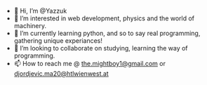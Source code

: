 - 👋 Hi, I’m @Yazzuk
- 👀 I’m interested in web development, physics and the world of machinery.
- 🌱 I’m currently learning python, and so to say real programming, gathering unique experiances!
- 💞️ I’m looking to collaborate on studying, learning the way of programming.
- 📫 How to reach me @ the.mightboy1@gmail.com or djordjevic.ma20@htlwienwest.at

<!---
Yazzuk/Yazzuk is a ✨ special ✨ repository because its `README.md` (this file) appears on your GitHub profile.
You can click the Preview link to take a look at your changes.
--->
